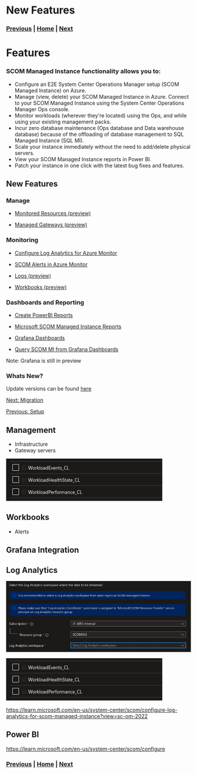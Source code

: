 # New Features

### [Previous](setup.md) | [Home](readme.md) | [Next](migration.md)

# Features

### SCOM Managed Instance functionality allows you to:

- Configure an E2E System Center Operations Manager setup (SCOM Managed Instance) on Azure.
- Manage (view, delete) your SCOM Managed Instance in Azure.
Connect to your SCOM Managed Instance using the System Center Operations Manager Ops console.
- Monitor workloads (wherever they're located) using the Ops, and while using your existing management packs.
- Incur zero database maintenance (Ops database and Data warehouse database) because of the offloading of database management to SQL Managed Instance (SQL MI).
- Scale your instance immediately without the need to add/delete physical servers.
- View your SCOM Managed Instance reports in Power BI.
- Patch your instance in one click with the latest bug fixes and features.

## New Features

### Manage

- [Monitored Resources (preview)](https://learn.microsoft.com/en-us/system-center/scom/monitor-arc-enabled-vm-with-scom-managed-instance?view=sc-om-2022)

- [Managed Gateways (preview)]()

### Monitoring

- [Configure Log Analytics for Azure Monitor](https://learn.microsoft.com/en-us/system-center/scom/configure-log-analytics-for-scom-managed-instance?view=sc-om-2022)

- [SCOM Alerts in Azure Monitor](https://learn.microsoft.com/en-us/system-center/scom/view-operations-manager-alerts-azure-monitor?view=sc-om-2022)

- [Logs (preview)](https://learn.microsoft.com/en-us/system-center/scom/configure-log-analytics-for-scom-managed-instance?view=sc-om-2022#view-logs)

- [Workbooks (preview)]()

### Dashboards and Reporting

- [Create PowerBI Reports](https://learn.microsoft.com/en-us/system-center/scom/operations-manager-managed-instance-create-reports-on-power-bi?view=sc-om-2022)

- [Microsoft SCOM Managed Instance Reports](https://appsource.microsoft.com/en-us/product/power-bi/microsoftcorporation1664440972680.9c257347-1dd6-4440-ab56-4392609cd1c8)

- [Grafana Dashboards](https://learn.microsoft.com/en-us/system-center/scom/dashboards-on-azure-managed-grafana?view=sc-om-2022)

- [Query SCOM MI from Grafana Dashboards](https://learn.microsoft.com/en-us/system-center/scom/query-scom-managed-instance-data-on-grafana?view=sc-om-2022)

Note: Grafana is still in preview

### Whats New?

Update versions can be found [here](https://learn.microsoft.com/en-us/system-center/scom/whats-new-scom-managed-instance?view=sc-om-2022)

[Next: Migration](migration.md)

[Previous: Setup](setup.md)


## Management

- Infrastructure
- Gateway servers

![alt text](image-2.png)

## Workbooks

- Alerts

## Grafana Integration



## Log Analytics

![alt text](image-3.png)

![alt text](image-2.png)

https://learn.microsoft.com/en-us/system-center/scom/configure-log-analytics-for-scom-managed-instance?view=sc-om-2022

## Power BI

https://learn.microsoft.com/en-us/system-center/scom/configure

### [Previous](setup.md) | [Home](readme.md) | [Next](migration.md)
